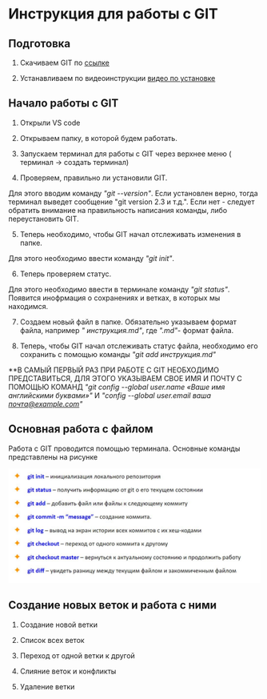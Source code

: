 # Инструкция для работы с GIT

## Подготовка 

1. Скачиваем GIT по [ссылке](https://git-scm.com/downloads/ "скачать GIT")

2. Устанавливаем по видеоинструкции [видео по установке](https://www.youtube.com/watch?v=GsG5roSGha0/ "видеоинструкция установка GIT")

## Начало работы с GIT

1. Открыли  VS code

2. Открываем папку, в которой будем работать.

3. Запускаем терминал для работы с GIT через верхнее меню ( терминал -> создать терминал)

4. Проверяем, правильно ли установили GIT. 

Для этого вводим команду *"git --version"*. Если установлен верно, тогда терминал выведет сообщение "git version 2.3 и т.д.". Если нет - следует обратить внимание на правильность написания команды, либо переустановить GIT.

5. Теперь необходимо, чтобы GIT начал отслеживать изменения в папке. 

Для этого необходимо ввести команду *"git init"*.

6. Теперь проверяем статус. 

Для этого необходимо ввести в терминале команду *"git status"*. Появится инофрмация о сохранениях и ветках, в которых мы находимся. 

7. Создаем новый файл в папке. Обязательно указываем формат файла, например *" инструкция.md"*, где *".md"*- формат файла.

8. Теперь, чтобы GIT начал отслеживать статус файла, необходимо его сохранить с помощью команды *"git add инструкция.md"*

**В САМЫЙ ПЕРВЫЙ РАЗ ПРИ РАБОТЕ С GIT НЕОБХОДИМО ПРЕДСТАВИТЬСЯ, ДЛЯ ЭТОГО УКАЗЫВАЕМ СВОЕ ИМЯ И ПОЧТУ С ПОМОЩЬЮ КОМАНД *"git config --global user.name «Ваше имя английскими буквами»"* И *"config --global user.email ваша почта@example.com"*


## Основная работа с файлом
Работа с GIT проводится помощью терминала. Основные команды представлены на рисунке

![Основные команды гит](/%D0%BE%D1%81%D0%BD%D0%BE%D0%B2%D0%BD%D1%8B%D0%B5%20%D0%BA%D0%BE%D0%BC%D0%B0%D0%BD%D0%B4%D1%8B.JPG)

## Создание новых веток и работа с ними

1. Создание новой ветки

2. Список всех веток 

3. Переход от одной ветки к другой

4. Слияние веток и конфликты

5. Удаление ветки 

